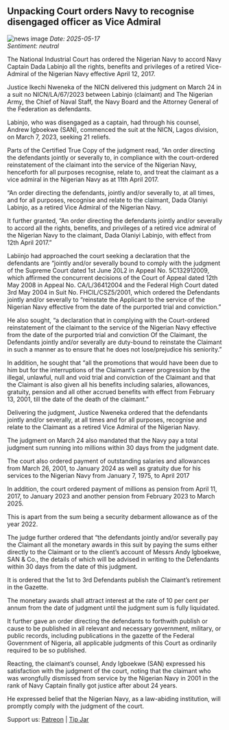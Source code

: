 ## Unpacking Court orders Navy to recognise disengaged officer as Vice Admiral
![news image](https://oaidalleapiprodscus.blob.core.windows.net/private/org-icz6idtlNt9i50IB5ovn2dgl/user-vLI1bL7dfBEchAsrFvrKMXHM/img-R7D0JeolhWC1PXpp3i3xkZ1f.png?st=2025-05-17T20%3A34%3A25Z&se=2025-05-17T22%3A34%3A25Z&sp=r&sv=2024-08-04&sr=b&rscd=inline&rsct=image/png&skoid=cc612491-d948-4d2e-9821-2683df3719f5&sktid=a48cca56-e6da-484e-a814-9c849652bcb3&skt=2025-05-17T20%3A57%3A15Z&ske=2025-05-18T20%3A57%3A15Z&sks=b&skv=2024-08-04&sig=FKMagwcx1lNh%2Brk/UaRQBhQlTOZh7IK%2BovdobSLBSEE%3D)
_Date: 2025-05-17_  
_Sentiment: neutral_

The National Industrial Court has ordered the Nigerian Navy to accord Navy Captain Dada Labinjo all the rights, benefits and privileges of a retired Vice-Admiral of the Nigerian Navy effective April 12, 2017.

Justice Ikechi Nweneka of the NICN delivered this judgment on March 24 in a suit no NICN/LA/67/2023 between Labinjo (claimant) and The Nigerian Army, the Chief of Naval Staff, the Navy Board and the Attorney General of the Federation as defendants.

Labinjo, who was disengaged as a captain, had through his counsel, Andrew Igboekwe (SAN), commenced the suit at the NICN, Lagos division, on March 7, 2023, seeking 21 reliefs.

Parts of the Certified True Copy of the judgment read, “An order directing the defendants jointly or severally to, in compliance with the court-ordered reinstatement of the claimant into the service of the Nigerian Navy, henceforth for all purposes recognise, relate to, and treat the claimant as a vice admiral in the Nigerian Navy as at 11th April 2017.

“An order directing the defendants, jointly and/or severally to, at all times, and for all purposes, recognise and relate to the claimant, Dada Olaniyi Labinjo, as a retired Vice Admiral of the Nigerian Navy.

It further granted, “An order directing the defendants jointly and/or severally to accord all the rights, benefits, and privileges of a retired vice admiral of the Nigerian Navy to the claimant, Dada Olaniyi Labinjo, with effect from 12th April 2017.”

Labiinjo had approached the court seeking a declaration that the defendants are “jointly and/or severally bound to comply with the judgment of the Supreme Court dated 1st June 20L2 in Appeal No. 5C132912009, which affirmed the concurrent decisions of the Court of Appeal dated 12th May 2008 in Appeal No. CA/L/36412004 and the Federal High Court dated 3rd May 2004 in Suit No. FHClL/CSZ5/2001, which ordered the Defendants jointly and/or severally to “reinstate the Applicant to the service of the Nigerian Navy effective from the date of the purported trial and conviction.”

He also sought, “a declaration that in complying with the Court-ordered reinstatement of the claimant to the service of the Nigerian Navy effective from the date of the purported trial and conviction Of the Claimant, the Defendants jointly and/or severally are duty-bound to reinstate the Claimant in such a manner as to ensure that he does not lose/prejudice his seniority.”

In addition, he sought that “all the promotions that would have been due to him but for the interruptions of the Claimant’s career progression by the illegal, unlawful, null and void trial and conviction of the Claimant and that the Claimant is also given all his benefits including salaries, allowances, gratuity, pension and all other accrued benefits with effect from February 13, 2001, till the date of the death of the claimant.”

Delivering the judgment, Justice Nweneka ordered that the defendants jointly and/or severally, at all times and for all purposes, recognise and relate to the Claimant as a retired Vice Admiral of the Nigerian Navy. 

The judgment on March 24 also mandated that the Navy pay a total judgment sum running into millions within 30 days from the judgment date.

The court also ordered payment of outstanding salaries and allowances from March 26, 2001, to January 2024 as well as gratuity due for his services to the Nigerian Navy from January 7, 1975, to April 2017

In addition, the court ordered payment of millions as pension from April 11, 2017, to January 2023 and another pension from February 2023 to March 2025.

This is apart from the sum being a security debarment allowance as of the year 2022.

The judge further ordered that “the defendants jointly and/or severally pay the Claimant all the monetary awards in this suit by paying the sums either directly to the Claimant or to the client’s account of Messrs Andy lgboekwe, SAN & Co., the details of which will be advised in writing to the Defendants within 30 days from the date of this judgment.

It is ordered that the 1st to 3rd Defendants publish the Claimant’s retirement in the Gazette.

The monetary awards shall attract interest at the rate of 10 per cent per annum from the date of judgment until the judgment sum is fully liquidated.

It further gave an order directing the defendants to forthwith publish or cause to be published in all relevant and necessary government, military, or public records, including publications in the gazette of the Federal Government of Nigeria, all applicable judgments of this Court as ordinarily required to be so published.

Reacting, the claimant’s counsel, Andy Igboekwe (SAN) expressed his satisfaction with the judgment of the court, noting that the claimant who was wrongfully dismissed from service by the Nigerian Navy in 2001 in the rank of Navy Captain finally got justice after about 24 years.

He expressed belief that the Nigerian Navy, as a law-abiding institution, will promptly comply with the judgment of the court.

Support us: [Patreon](PATREON_LINK) | [Tip Jar](TIP_JAR)
